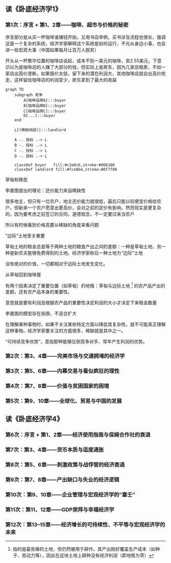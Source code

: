 ## 读《卧底经济学1》

### 第1次：序言 + 第1、2章——咖啡、超市与价格的秘密

序言部分是从买一杯咖啡谁赚钱开始，又用书店举例，买书涉及流程也很长，强调这是一个复杂的系统，经济学家解释这个系统是如何运行，不光从身边小事，也会讲一些宏观大事（中国如果每月让百万人脱贫）


开头从一杯繁华位置的咖啡店说起，成本不到一美元的咖啡，卖2.55美元，下意识以为是咖啡店的人赚了大部分的钱，但实际上是房东，因为几家店租房，不如一家店出高价垄断，如果报价太低，留下来的潜在利润大，其他咖啡店就会出高价抢走，这样留给咖啡店的利润变少，房东拿到了最大的收益

```mermaid
graph TD
    subgraph 竞争
        A[咖啡品牌A]:::buyer
        B[咖啡品牌B]:::buyer
        C[咖啡品牌C]:::buyer
        D[...]:::buyer
    end

    L[(稀缺地段)]:::landlord

    A -. 投标 .-> L
    B -. 投标 .-> L
    C -. 投标 .-> L
    D -. 投标 .-> L

    classDef buyer   fill:#c2e0c6,stroke:#006100
    classDef landlord fill:#fce8b4,stroke:#8f7f00
```


草甸和移民

李嘉图提出的理论：还价能力来自稀缺性

很多地主，但只有一位农户，地主还价能力就很低，最后只能以较便宜价格给农户，但新来一个农户愿意出更高价，会对之前的定价有影响，然而现实是更复杂的，因为要考虑之前签订的合同，道德观念，不一定要过来当农户

所以有时候看到价格高要从稀缺的角度来看问题

“边际”土地至关重要

草甸土地的租金总是等于两种土地的粮食产出之间的差额：一种是草甸土地，另一种是新农夫能够免费得到的土地。经济学家称后一种土地为“边际”土地

没有绝对的价值，一切都相对于边际土地发生变化。

从草甸回到咖啡屋

有两个因素决定了重要位置（如草甸）的地租：草甸与边际土地 [^1] 的农产品产出的差额，还有农产品本身的重要性。


意思就是要有利润且根据农产品的重要性决定利润的大小才决定下来租金数量

李嘉图的模型存在局限，不适合扩大

在理解某种事物时，如果不关注某些特定方面以降低其复杂性，就不可能真正理解这种事物。经济学家要关注的方面很多，稀缺就是其中之一。

“可持续竞争优势”，意指那种能够压倒竞争对手、常年产生利润的优势。




### 第2次：第3、4章——完美市场与交通拥堵的经济学

### 第3次：第5、6章——内幕交易与看似疯狂的理性

### 第4次：第7、8章——价值与贫困国家的困境

### 第5次：第9、10章——全球化、贸易与中国的发展

## 读《卧底经济学4》

### 第6次：序言 + 第1、2章——经济使用指南与保姆合作社的衰退

### 第7次：第3、4章——货币本质与适度通胀

### 第8次：第5、6章——刺激政策与战俘营的经济衰退

### 第9次：第7、8章——产出缺口与失业的经济逻辑

### 第10次：第9、10章——企业管理与宏观经济学的“塞壬”

### 第11次：第11、12章——GDP崇拜与幸福经济学

### 第12次：第13–15章——经济增长的可持续性、不平等与宏观经济学的未来







[^1]: 指的是最贫瘠的土地，但仍然被用于耕作，其产出刚好覆盖生产成本（如种子、劳动力等），因此在这块土地上耕种没有经济利润（即地租为零）

